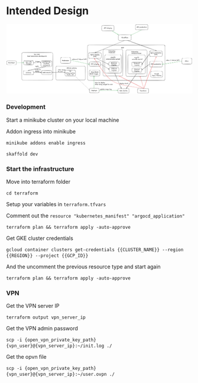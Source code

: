 # Intended Design

![Design](design.png)

### Development

Start a minikube cluster on your local machine 

Addon ingress into minikube

```
minikube addons enable ingress
```

```
skaffold dev
```

### Start the infrastructure

Move into terraform folder

```
cd terraform
```

Setup your variables in `terraform.tfvars`

Comment out the `resource "kubernetes_manifest" "argocd_application"`

```
terraform plan && terraform apply -auto-approve
```

Get GKE cluster credentials

```
gcloud container clusters get-credentials {{CLUSTER_NAME}} --region {{REGION}} --project {{GCP_ID}}
```

And the uncomment the previous resource type and start again

```
terraform plan && terraform apply -auto-approve
```

### VPN

Get the VPN server IP

```
terraform output vpn_server_ip
```

Get the VPN admin password

```
scp -i {open_vpn_private_key_path} {vpn_user}@{vpn_server_ip}:~/init.log ./
```

Get the opvn file

```
scp -i {open_vpn_private_key_path} {vpn_user}@{vpn_server_ip}:~/user.ovpn ./
```
